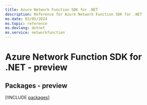 ```yaml
---
title: Azure Network Function SDK for .NET
description: Reference for Azure Network Function SDK for .NET
ms.date: 03/05/2024
ms.topic: reference
ms.devlang: dotnet
ms.service: networkfunction
---
```

# Azure Network Function SDK for .NET - preview
## Packages - preview
[!INCLUDE [packages](network-function-index.md)]